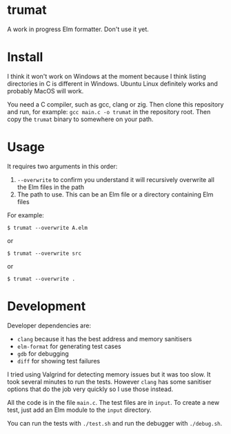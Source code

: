 # trumat

A work in progress Elm formatter. Don't use it yet.

# Install

I think it won't work on Windows at the moment because I think listing directories in C is different in Windows. Ubuntu Linux definitely works and probably MacOS will work.

You need a C compiler, such as gcc, clang or zig. Then clone this repository and run, for example: `gcc main.c -o trumat` in the repository root. Then copy the `trumat` binary to somewhere on your path.

# Usage

It requires two arguments in this order:

1. `--overwrite` to confirm you understand it will recursively overwrite all the Elm files in the path
2. The path to use. This can be an Elm file or a directory containing Elm files

For example:

```
$ trumat --overwrite A.elm
```

or

```
$ trumat --overwrite src
```

or

```
$ trumat --overwrite .
```

# Development

Developer dependencies are:

- `clang` because it has the best address and memory sanitisers
- `elm-format` for generating test cases
- `gdb` for debugging
- `diff` for showing test failures

I tried using Valgrind for detecting memory issues but it was too slow. It took several minutes to run the tests. However `clang` has some sanitiser options that do the job very quickly so I use those instead.

All the code is in the file `main.c`. The test files are in `input`. To create a new test, just add an Elm module to the `input` directory.

You can run the tests with `./test.sh` and run the debugger with `./debug.sh`.
